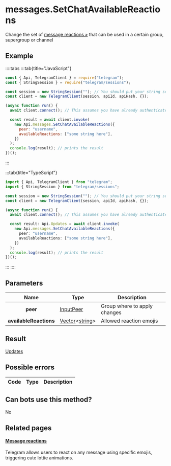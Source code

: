# messages.SetChatAvailableReactions

Change the set of [message reactions »](https://core.telegram.org/api/reactions) that can be used in a certain group, supergroup or channel

## Example

::::tabs
:::tab{title="JavaScript"}

```js
const { Api, TelegramClient } = require("telegram");
const { StringSession } = require("telegram/sessions");

const session = new StringSession(""); // You should put your string session here
const client = new TelegramClient(session, apiId, apiHash, {});

(async function run() {
  await client.connect(); // This assumes you have already authenticated with .start()

  const result = await client.invoke(
    new Api.messages.SetChatAvailableReactions({
      peer: "username",
      availableReactions: ["some string here"],
    })
  );
  console.log(result); // prints the result
})();
```

:::

:::tab{title="TypeScript"}

```ts
import { Api, TelegramClient } from "telegram";
import { StringSession } from "telegram/sessions";

const session = new StringSession(""); // You should put your string session here
const client = new TelegramClient(session, apiId, apiHash, {});

(async function run() {
  await client.connect(); // This assumes you have already authenticated with .start()

  const result: Api.Updates = await client.invoke(
    new Api.messages.SetChatAvailableReactions({
      peer: "username",
      availableReactions: ["some string here"],
    })
  );
  console.log(result); // prints the result
})();
```

:::
::::

## Parameters

|          Name          | Type                                                                                                 | Description                  |
| :--------------------: | ---------------------------------------------------------------------------------------------------- | ---------------------------- |
|        **peer**        | [InputPeer](https://core.telegram.org/type/InputPeer)                                                | Group where to apply changes |
| **availableReactions** | [Vector](https://core.telegram.org/type/Vector%20t)<[string](https://core.telegram.org/type/string)> | Allowed reaction emojis      |

## Result

[Updates](https://core.telegram.org/type/Updates)

## Possible errors

| Code | Type | Description |
| :--: | ---- | ----------- |

## Can bots use this method?

No

## Related pages

#### [Message reactions](https://core.telegram.org/api/reactions)

Telegram allows users to react on any message using specific emojis, triggering cute lottie animations.
